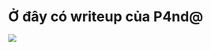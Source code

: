 # Ở đây có writeup của P4nd@ 

![](https://images-wixmp-ed30a86b8c4ca887773594c2.wixmp.com/f/9ca8e651-4c2f-4997-b1b5-e2d4ad803853/dfjdm1k-5f634357-f31f-448f-b693-2dd6c80fb694.png?token=eyJ0eXAiOiJKV1QiLCJhbGciOiJIUzI1NiJ9.eyJzdWIiOiJ1cm46YXBwOjdlMGQxODg5ODIyNjQzNzNhNWYwZDQxNWVhMGQyNmUwIiwiaXNzIjoidXJuOmFwcDo3ZTBkMTg4OTgyMjY0MzczYTVmMGQ0MTVlYTBkMjZlMCIsIm9iaiI6W1t7InBhdGgiOiJcL2ZcLzljYThlNjUxLTRjMmYtNDk5Ny1iMWI1LWUyZDRhZDgwMzg1M1wvZGZqZG0xay01ZjYzNDM1Ny1mMzFmLTQ0OGYtYjY5My0yZGQ2YzgwZmI2OTQucG5nIn1dXSwiYXVkIjpbInVybjpzZXJ2aWNlOmZpbGUuZG93bmxvYWQiXX0.BZXNIVakG5akZ5DOhW_yWEH3gTgLR4wJYVwLft07iXg)
